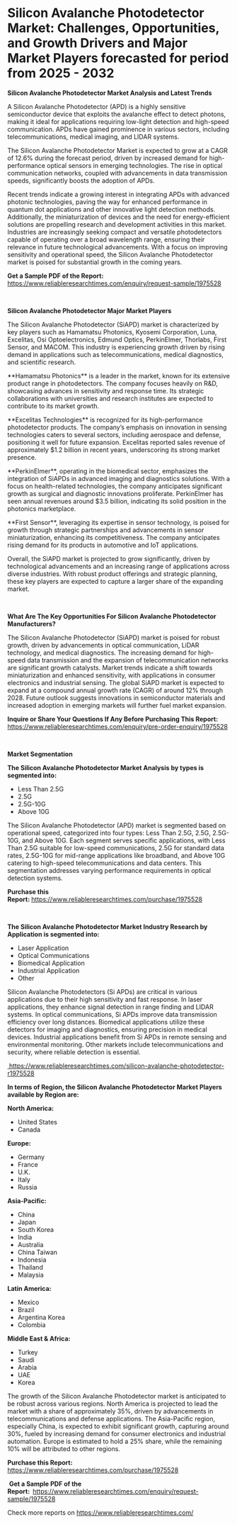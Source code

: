 <p><h1>Silicon Avalanche Photodetector Market: Challenges, Opportunities, and Growth Drivers and Major Market Players forecasted for period from 2025 - 2032</h1></p><p><strong>Silicon Avalanche Photodetector Market Analysis and Latest Trends</strong></p>
<p><p>A Silicon Avalanche Photodetector (APD) is a highly sensitive semiconductor device that exploits the avalanche effect to detect photons, making it ideal for applications requiring low-light detection and high-speed communication. APDs have gained prominence in various sectors, including telecommunications, medical imaging, and LIDAR systems.</p><p>The Silicon Avalanche Photodetector Market is expected to grow at a CAGR of 12.6% during the forecast period, driven by increased demand for high-performance optical sensors in emerging technologies. The rise in optical communication networks, coupled with advancements in data transmission speeds, significantly boosts the adoption of APDs. </p><p>Recent trends indicate a growing interest in integrating APDs with advanced photonic technologies, paving the way for enhanced performance in quantum dot applications and other innovative light detection methods. Additionally, the miniaturization of devices and the need for energy-efficient solutions are propelling research and development activities in this market. Industries are increasingly seeking compact and versatile photodetectors capable of operating over a broad wavelength range, ensuring their relevance in future technological advancements. With a focus on improving sensitivity and operational speed, the Silicon Avalanche Photodetector market is poised for substantial growth in the coming years.</p></p>
<p><strong>Get a Sample PDF of the Report:&nbsp;</strong> <a href="https://www.reliableresearchtimes.com/enquiry/request-sample/1975528?utm_campaign=2334&utm_medium=2&utm_source=Github&utm_content=ia&utm_term=13022025&utm_id=silicon-avalanche-photodetector">https://www.reliableresearchtimes.com/enquiry/request-sample/1975528</a></p>
<p>&nbsp;</p>
<p><strong>Silicon Avalanche Photodetector Major Market Players</strong></p>
<p><p>The Silicon Avalanche Photodetector (SiAPD) market is characterized by key players such as Hamamatsu Photonics, Kyosemi Corporation, Luna, Excelitas, Osi Optoelectronics, Edmund Optics, PerkinElmer, Thorlabs, First Sensor, and MACOM. This industry is experiencing growth driven by rising demand in applications such as telecommunications, medical diagnostics, and scientific research.</p><p>**Hamamatsu Photonics** is a leader in the market, known for its extensive product range in photodetectors. The company focuses heavily on R&D, showcasing advances in sensitivity and response time. Its strategic collaborations with universities and research institutes are expected to contribute to its market growth.</p><p>**Excelitas Technologies** is recognized for its high-performance photodetector products. The company’s emphasis on innovation in sensing technologies caters to several sectors, including aerospace and defense, positioning it well for future expansion. Excelitas reported sales revenue of approximately $1.2 billion in recent years, underscoring its strong market presence.</p><p>**PerkinElmer**, operating in the biomedical sector, emphasizes the integration of SiAPDs in advanced imaging and diagnostics solutions. With a focus on health-related technologies, the company anticipates significant growth as surgical and diagnostic innovations proliferate. PerkinElmer has seen annual revenues around $3.5 billion, indicating its solid position in the photonics marketplace.</p><p>**First Sensor**, leveraging its expertise in sensor technology, is poised for growth through strategic partnerships and advancements in sensor miniaturization, enhancing its competitiveness. The company anticipates rising demand for its products in automotive and IoT applications.</p><p>Overall, the SiAPD market is projected to grow significantly, driven by technological advancements and an increasing range of applications across diverse industries. With robust product offerings and strategic planning, these key players are expected to capture a larger share of the expanding market.</p></p>
<p>&nbsp;</p>
<p><strong>What Are The Key Opportunities For Silicon Avalanche Photodetector Manufacturers?</strong></p>
<p><p>The Silicon Avalanche Photodetector (SiAPD) market is poised for robust growth, driven by advancements in optical communication, LiDAR technology, and medical diagnostics. The increasing demand for high-speed data transmission and the expansion of telecommunication networks are significant growth catalysts. Market trends indicate a shift towards miniaturization and enhanced sensitivity, with applications in consumer electronics and industrial sensing. The global SiAPD market is expected to expand at a compound annual growth rate (CAGR) of around 12% through 2028. Future outlook suggests innovations in semiconductor materials and increased adoption in emerging markets will further fuel market expansion.</p></p>
<p><strong>Inquire or Share Your Questions If Any Before Purchasing This Report:</strong> <a href="https://www.reliableresearchtimes.com/enquiry/pre-order-enquiry/1975528?utm_campaign=2334&utm_medium=2&utm_source=Github&utm_content=ia&utm_term=13022025&utm_id=silicon-avalanche-photodetector">https://www.reliableresearchtimes.com/enquiry/pre-order-enquiry/1975528</a></p>
<p>&nbsp;</p>
<p><strong>Market Segmentation</strong></p>
<p><strong>The Silicon Avalanche Photodetector Market Analysis by types is segmented into:</strong></p>
<p><ul><li>Less Than 2.5G</li><li>2.5G</li><li>2.5G-10G</li><li>Above 10G</li></ul></p>
<p><p>The Silicon Avalanche Photodetector (APD) market is segmented based on operational speed, categorized into four types: Less Than 2.5G, 2.5G, 2.5G-10G, and Above 10G. Each segment serves specific applications, with Less Than 2.5G suitable for low-speed communications, 2.5G for standard data rates, 2.5G-10G for mid-range applications like broadband, and Above 10G catering to high-speed telecommunications and data centers. This segmentation addresses varying performance requirements in optical detection systems.</p></p>
<p><strong>Purchase this Report:&nbsp;</strong><a href="https://www.reliableresearchtimes.com/purchase/1975528?utm_campaign=2334&utm_medium=2&utm_source=Github&utm_content=ia&utm_term=13022025&utm_id=silicon-avalanche-photodetector">https://www.reliableresearchtimes.com/purchase/1975528</a></p>
<p>&nbsp;</p>
<p><strong>The Silicon Avalanche Photodetector Market Industry Research by Application is segmented into:</strong></p>
<p><ul><li>Laser Application</li><li>Optical Communications</li><li>Biomedical Application</li><li>Industrial Application</li><li>Other</li></ul></p>
<p><p>Silicon Avalanche Photodetectors (Si APDs) are critical in various applications due to their high sensitivity and fast response. In laser applications, they enhance signal detection in range finding and LIDAR systems. In optical communications, Si APDs improve data transmission efficiency over long distances. Biomedical applications utilize these detectors for imaging and diagnostics, ensuring precision in medical devices. Industrial applications benefit from Si APDs in remote sensing and environmental monitoring. Other markets include telecommunications and security, where reliable detection is essential.</p></p>
<p><a href="https://www.reliableresearchtimes.com/silicon-avalanche-photodetector-r1975528?utm_campaign=2334&utm_medium=2&utm_source=Github&utm_content=ia&utm_term=13022025&utm_id=silicon-avalanche-photodetector">&nbsp;https://www.reliableresearchtimes.com/silicon-avalanche-photodetector-r1975528</a></p>
<p><strong>In terms of Region, the Silicon Avalanche Photodetector Market Players available by Region are:</strong></p>
<p>
    <p> <strong> North America: </strong>
        <ul>
            <li>United States</li>
            <li>Canada</li>
        </ul>
        </p> 
    <p> <strong> Europe: </strong>
        <ul>
            <li>Germany</li>
            <li>France</li>
            <li>U.K.</li>
            <li>Italy</li>
            <li>Russia</li>
        </ul>
        </p> 
    <p> <strong> Asia-Pacific: </strong>
        <ul>
            <li>China</li>
            <li>Japan</li>
            <li>South Korea</li>
            <li>India</li>
            <li>Australia</li>
            <li>China Taiwan</li>
            <li>Indonesia</li>
            <li>Thailand</li>
            <li>Malaysia</li>
        </ul>
        </p> 
    <p> <strong> Latin America: </strong>
        <ul>
            <li>Mexico</li>
            <li>Brazil</li>
            <li>Argentina Korea</li>
            <li>Colombia</li>
        </ul>
        </p> 
    <p> <strong> Middle East & Africa: </strong>
        <ul>
            <li>Turkey</li>
            <li>Saudi</li>
            <li>Arabia</li>
            <li>UAE</li>
            <li>Korea</li>
        </ul>
    </p>
    </p>
<p><p>The growth of the Silicon Avalanche Photodetector market is anticipated to be robust across various regions. North America is projected to lead the market with a share of approximately 35%, driven by advancements in telecommunications and defense applications. The Asia-Pacific region, especially China, is expected to exhibit significant growth, capturing around 30%, fueled by increasing demand for consumer electronics and industrial automation. Europe is estimated to hold a 25% share, while the remaining 10% will be attributed to other regions.</p></p>
<p><strong>Purchase this Report: </strong><a href="https://www.reliableresearchtimes.com/purchase/1975528?utm_campaign=2334&utm_medium=2&utm_source=Github&utm_content=ia&utm_term=13022025&utm_id=silicon-avalanche-photodetector">https://www.reliableresearchtimes.com/purchase/1975528</a></p>
<p>&nbsp;<strong>Get a Sample PDF of the Report:&nbsp;&nbsp;</strong><a href="https://www.reliableresearchtimes.com/enquiry/request-sample/1975528?utm_campaign=2334&utm_medium=2&utm_source=Github&utm_content=ia&utm_term=13022025&utm_id=silicon-avalanche-photodetector">https://www.reliableresearchtimes.com/enquiry/request-sample/1975528</a></p>
<p><strong></strong></p>
<p>Check more reports on <a href="https://www.reliableresearchtimes.com/?utm_campaign=2334&utm_medium=2&utm_source=Github&utm_content=ia&utm_term=13022025&utm_id=silicon-avalanche-photodetector">https://www.reliableresearchtimes.com/</a></p>